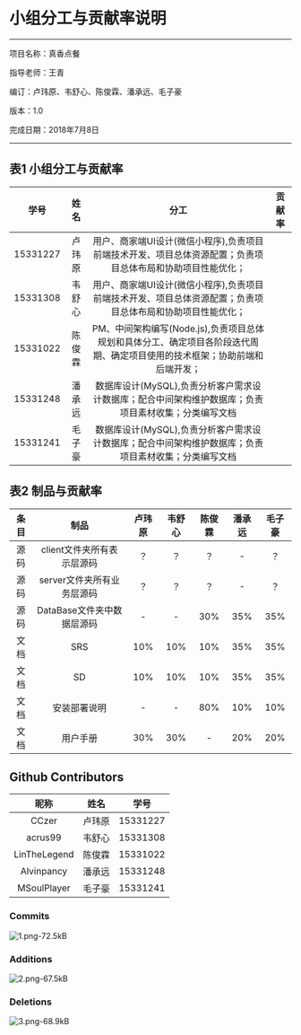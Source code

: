 # 小组分工与贡献率说明

---
项目名称：真香点餐

指导老师：王青

编订：卢玮原、韦舒心、陈俊霖、潘承远、毛子豪

版本：1.0

完成日期：2018年7月8日


----------

## 表1 小组分工与贡献率

学号|姓名|分工|贡献率
:-: | :-: | :-: | :-:
15331227|卢玮原|用户、商家端UI设计(微信小程序),负责项目前端技术开发、项目总体资源配置；负责项目总体布局和协助项目性能优化；|
15331308|韦舒心|用户、商家端UI设计(微信小程序),负责项目前端技术开发、项目总体资源配置；负责项目总体布局和协助项目性能优化；|
15331022|陈俊霖|PM、中间架构编写(Node.js),负责项目总体规划和具体分工、确定项目各阶段迭代周期、确定项目使用的技术框架；协助前端和后端开发；|
15331248|潘承远|数据库设计(MySQL),负责分析客户需求设计数据库；配合中间架构维护数据库；负责项目素材收集；分类编写文档|
15331241|毛子豪|数据库设计(MySQL),负责分析客户需求设计数据库；配合中间架构维护数据库；负责项目素材收集；分类编写文档|

## 表2 制品与贡献率

条目|制品|卢玮原|韦舒心|陈俊霖|潘承远|毛子豪
:-: | :-: | :-: | :-:| :-: | :-:| :-:
源码|client文件夹所有表示层源码|？|？|？|-|？
源码|server文件夹所有业务层源码|？|？|？|-|？
源码|DataBase文件夹中数据层源码|-|-|30%|35%|35%
文档|SRS|10%|10%|10%|35%|35%
文档|SD|10%|10%|10%|35%|35%
文档|安装部署说明|-|-|80%|10%|10%
文档|用户手册|30%|30%|-|20%|20%

## Github Contributors
昵称|姓名|学号
:-: |:-: | :-:
CCzer|卢玮原|15331227
acrus99|韦舒心|15331308
LinTheLegend|陈俊霖|15331022
Alvinpancy|潘承远|15331248
MSoulPlayer|毛子豪|15331241

### Commits
![1.png-72.5kB][1]
### Additions
![2.png-67.5kB][2]
### Deletions
![3.png-68.9kB][3]


  [1]: http://static.zybuluo.com/panchy7/v5356wbkw3vz8325y41pjlg9/1.png
  [2]: http://static.zybuluo.com/panchy7/qhujh6w99alx03xwz62gd7gg/2.png
  [3]: http://static.zybuluo.com/panchy7/7ws8vs7sl4mnhpfkxmrhtxst/3.png
